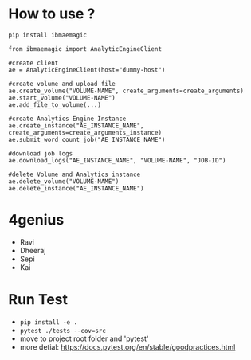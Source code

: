 # How to use ?

```
pip install ibmaemagic

from ibmaemagic import AnalyticEngineClient

#create client
ae = AnalyticEngineClient(host="dummy-host")

#create volume and upload file
ae.create_volume("VOLUME-NAME", create_arguments=create_arguments)
ae.start_volume("VOLUME-NAME")
ae.add_file_to_volume(...)

#create Analytics Engine Instance
ae.create_instance("AE_INSTANCE_NAME", create_arguments=create_arguments_instance)
ae.submit_word_count_job("AE_INSTANCE_NAME")

#download job logs
ae.download_logs("AE_INSTANCE_NAME", "VOLUME-NAME", "JOB-ID")

#delete Volume and Analytics instance
ae.delete_volume("VOLUME-NAME")
ae.delete_instance("AE_INSTANCE_NAME")

```

# 4genius
- Ravi
- Dheeraj
- Sepi
- Kai

# Run Test
* `pip install -e .`
* `pytest ./tests --cov=src`
* move to project root folder and 'pytest'
* more detial: https://docs.pytest.org/en/stable/goodpractices.html
